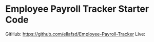 # Employee Payroll Tracker Starter Code
 
 GitHub: https://github.com/ellafsd/Employee-Payroll-Tracker
 Live: 